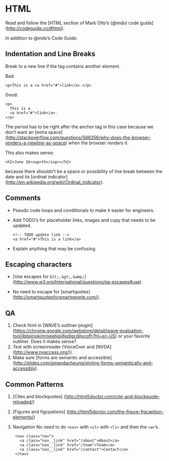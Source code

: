 # HTML

Read and follow the
[HTML section of Mark Otto’s (@mdo) code guide]
(http://codeguide.co/#html).

In addition to @mdo’s Code Guide:

## Indentation and Line Breaks

Break to a new line if the tag contains another element.

Bad:

    <p>This is a <a href="#">link</a>.</p>

Good:

    <p>
      This is a
      <a href="#">link</a>.
    </p>

The period has to be right after the anchor tag in this case because we don’t want an
[extra space]
(http://stackoverflow.com/questions/588356/why-does-the-browser-renders-a-newline-as-space)
when the browser renders it.

This also makes sense:

    <h2>June 16<sup>th</sup></h2>

because there shouldn’t be a space or possibility of line break
between the date and its
[ordinal indicator]
(http://en.wikipedia.org/wiki/Ordinal_indicator).

## Comments

* Pseudo code loops and conditionals to make it easier for
  engineers.

* Add TODO’s for placeholder links, images and copy that needs to be
  updated.

      <!-- TODO update link -->
      <a href="#">This is a link</a>

* Explain anything that may be confusing.

## Escaping characters

* [Use escapes for `&lt;`, `&gt;`, `&amp;`]
(http://www.w3.org/International/questions/qa-escapes#use).

* No need to escape for
[smartquotes]
(http://smartquotesforsmartpeople.com/).

## QA

1. Check html in
   [WAVE’s outliner plugin]
   (https://chrome.google.com/webstore/detail/wave-evaluation-tool/jbbplnpkjmmeebjpijfedlgcdilocofh?hl=en-US)
   or your favorite outliner. Does it makes sense?
1. Test with screenreader (VoiceOver and
   [NVDA]
   (http://www.nvaccess.org/)).
1. Make sure
   [forms are semantic and accessible]
   (http://slides.com/amandacheung/styling-forms-semantically-and-accessibly).

## Common Patterns

1. [Cites and blockquotes]
   (http://html5doctor.com/cite-and-blockquote-reloaded/)
1. [Figures and figcpations]
   (http://html5doctor.com/the-figure-figcaption-elements/)
1. Navigation
   No need to do `<nav>` with `<ul>` with `<li>` and then the `<a>`’s.

        <nav class="nav">
          <a class="nav__link" href="/about">About</a>
          <a class="nav__link" href="/team">Team</a>
          <a class="nav__link" href="/contact">Contact</a>
        </nav>

